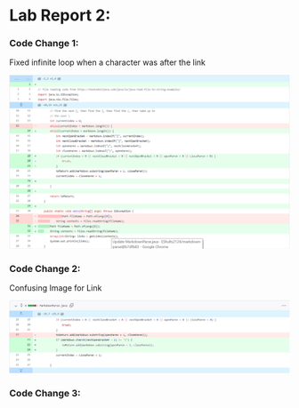 # Lab Report 2: 

### Code Change 1:

Fixed infinite loop when a character was after the link

![Image](InfiniteLoopFix.png)

### Code Change 2:

Confusing Image for Link

![Image](ImageFix.png)

### Code Change 3:

